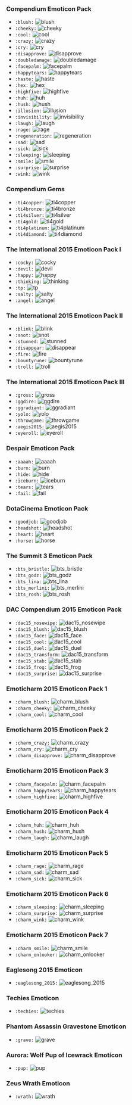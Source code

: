 ### Compendium Emoticon Pack
* `:blush:` ![blush](images/blush.gif)
* `:cheeky:` ![cheeky](images/cheeky.gif)
* `:cool:` ![cool](images/cool.gif)
* `:crazy:` ![crazy](images/crazy.gif)
* `:cry:` ![cry](images/cry.gif)
* `:disapprove:` ![disapprove](images/disapprove.gif)
* `:doubledamage:` ![doubledamage](images/doubledamage.gif)
* `:facepalm:` ![facepalm](images/facepalm.gif)
* `:happytears:` ![happytears](images/happytears.gif)
* `:haste:` ![haste](images/haste.gif)
* `:hex:` ![hex](images/hex.gif)
* `:highfive:` ![highfive](images/highfive.gif)
* `:huh:` ![huh](images/huh.gif)
* `:hush:` ![hush](images/hush.gif)
* `:illusion:` ![illusion](images/illusion.gif)
* `:invisibility:` ![invisibility](images/invisibility.gif)
* `:laugh:` ![laugh](images/laugh.gif)
* `:rage:` ![rage](images/rage.gif)
* `:regeneration:` ![regeneration](images/regeneration.gif)
* `:sad:` ![sad](images/sad.gif)
* `:sick:` ![sick](images/sick.gif)
* `:sleeping:` ![sleeping](images/sleeping.gif)
* `:smile:` ![smile](images/smile.gif)
* `:surprise:` ![surprise](images/surprise.gif)
* `:wink:` ![wink](images/wink.gif)
### Compendium Gems
* `:ti4copper:` ![ti4copper](images/ti4copper.gif)
* `:ti4bronze:` ![ti4bronze](images/ti4bronze.gif)
* `:ti4silver:` ![ti4silver](images/ti4silver.gif)
* `:ti4gold:` ![ti4gold](images/ti4gold.gif)
* `:ti4platinum:` ![ti4platinum](images/ti4platinum.gif)
* `:ti4diamond:` ![ti4diamond](images/ti4diamond.gif)
### The International 2015 Emoticon Pack I
* `:cocky:` ![cocky](images/cocky.gif)
* `:devil:` ![devil](images/devil.gif)
* `:happy:` ![happy](images/happy.gif)
* `:thinking:` ![thinking](images/thinking.gif)
* `:tp:` ![tp](images/tp.gif)
* `:salty:` ![salty](images/salty.gif)
* `:angel:` ![angel](images/angel.gif)
### The International 2015 Emoticon Pack II
* `:blink:` ![blink](images/blink.gif)
* `:snot:` ![snot](images/snot.gif)
* `:stunned:` ![stunned](images/stunned.gif)
* `:disappear:` ![disappear](images/disappear.gif)
* `:fire:` ![fire](images/fire.gif)
* `:bountyrune:` ![bountyrune](images/bountyrune.gif)
* `:troll:` ![troll](images/troll.gif)
### The International 2015 Emoticon Pack III
* `:gross:` ![gross](images/gross.gif)
* `:ggdire:` ![ggdire](images/ggdire.gif)
* `:ggradiant:` ![ggradiant](images/ggradiant.gif)
* `:yolo:` ![yolo](images/yolo.gif)
* `:throwgame:` ![throwgame](images/throwgame.gif)
* `:aegis2015:` ![aegis2015](images/aegis2015.gif)
* `:eyeroll:` ![eyeroll](images/eyeroll.gif)
### Despair Emoticon Pack
* `:aaaah:` ![aaaah](images/aaaah.gif)
* `:burn:` ![burn](images/burn.gif)
* `:hide:` ![hide](images/hide.gif)
* `:iceburn:` ![iceburn](images/iceburn.gif)
* `:tears:` ![tears](images/tears.gif)
* `:fail:` ![fail](images/fail.gif)
### DotaCinema Emoticon Pack
* `:goodjob:` ![goodjob](images/goodjob.gif)
* `:headshot:` ![headshot](images/headshot.gif)
* `:heart:` ![heart](images/heart.gif)
* `:horse:` ![horse](images/horse.gif)
### The Summit 3 Emoticon Pack
* `:bts_bristle:` ![bts_bristle](images/bts_bristle.gif)
* `:bts_godz:` ![bts_godz](images/bts_godz.gif)
* `:bts_lina:` ![bts_lina](images/bts_lina.gif)
* `:bts_merlini:` ![bts_merlini](images/bts_merlini.gif)
* `:bts_rosh:` ![bts_rosh](images/bts_rosh.gif)
### DAC Compendium 2015 Emoticon Pack
* `:dac15_nosewipe:` ![dac15_nosewipe](images/dac15_nosewipe.gif)
* `:dac15_blush:` ![dac15_blush](images/dac15_blush.gif)
* `:dac15_face:` ![dac15_face](images/dac15_face.gif)
* `:dac15_cool:` ![dac15_cool](images/dac15_cool.gif)
* `:dac15_duel:` ![dac15_duel](images/dac15_duel.gif)
* `:dac15_transform:` ![dac15_transform](images/dac15_transform.gif)
* `:dac15_stab:` ![dac15_stab](images/dac15_stab.gif)
* `:dac15_frog:` ![dac15_frog](images/dac15_frog.gif)
* `:dac15_surprise:` ![dac15_surprise](images/dac15_surprise.gif)
### Emoticharm 2015 Emoticon Pack 1
* `:charm_blush:` ![charm_blush](images/charm_blush.gif)
* `:charm_cheeky:` ![charm_cheeky](images/charm_cheeky.gif)
* `:charm_cool:` ![charm_cool](images/charm_cool.gif)
### Emoticharm 2015 Emoticon Pack 2
* `:charm_crazy:` ![charm_crazy](images/charm_crazy.gif)
* `:charm_cry:` ![charm_cry](images/charm_cry.gif)
* `:charm_disapprove:` ![charm_disapprove](images/charm_disapprove.gif)
### Emoticharm 2015 Emoticon Pack 3
* `:charm_facepalm:` ![charm_facepalm](images/charm_facepalm.gif)
* `:charm_happytears:` ![charm_happytears](images/charm_happytears.gif)
* `:charm_highfive:` ![charm_highfive](images/charm_highfive.gif)
### Emoticharm 2015 Emoticon Pack 4
* `:charm_huh:` ![charm_huh](images/charm_huh.gif)
* `:charm_hush:` ![charm_hush](images/charm_hush.gif)
* `:charm_laugh:` ![charm_laugh](images/charm_laugh.gif)
### Emoticharm 2015 Emoticon Pack 5
* `:charm_rage:` ![charm_rage](images/charm_rage.gif)
* `:charm_sad:` ![charm_sad](images/charm_sad.gif)
* `:charm_sick:` ![charm_sick](images/charm_sick.gif)
### Emoticharm 2015 Emoticon Pack 6
* `:charm_sleeping:` ![charm_sleeping](images/charm_sleeping.gif)
* `:charm_surprise:` ![charm_surprise](images/charm_surprise.gif)
* `:charm_wink:` ![charm_wink](images/charm_wink.gif)
### Emoticharm 2015 Emoticon Pack 7
* `:charm_smile:` ![charm_smile](images/charm_smile.gif)
* `:charm_onlooker:` ![charm_onlooker](images/charm_onlooker.gif)
### Eaglesong 2015 Emoticon
* `:eaglesong_2015:` ![eaglesong_2015](images/eaglesong_2015.gif)
### Techies Emoticon
* `:techies:` ![techies](images/techies.gif)
### Phantom Assassin Gravestone Emoticon
* `:grave:` ![grave](images/grave.gif)
### Aurora: Wolf Pup of Icewrack Emoticon
* `:pup:` ![pup](images/pup.gif)
### Zeus Wrath Emoticon
* `:wrath:` ![wrath](images/wrath.gif)
